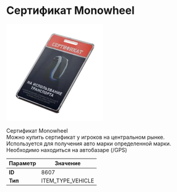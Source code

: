# Сертификат Monowheel

![Item Image](../img/8607.webp?raw=true)

Сертификат Monowheel<br>Можно купить сертификат у игроков на центральном рынке.<br>Используется для получения авто марки определенной марки.<br>Необходимо находиться на автобазаре (/GPS)


| Параметр | Значение |
|----------|----------|
| **ID** | 8607 |
| **Тип** | ITEM_TYPE_VEHICLE |

